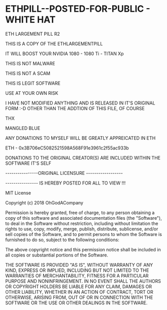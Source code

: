 # ETHPILL--POSTED-FOR-PUBLIC - WHITE HAT

ETH LARGEMENT PILL R2

THIS IS A COPY OF THE ETHLARGEMENTPILL

IT WILL BOOST YOUR NVIDIA 1080 - 1080 Ti - TITAN Xp

THIS IS NOT MALWARE

THIS IS NOT A SCAM

THIS IS LEGIT SOFTWARE

USE AT YOUR OWN RISK

I HAVE NOT MODIFIED ANYTHING AND IS RELEASED IN IT'S ORIGINAL FORM :-D
OTHER THAN THE ADDTION OF THIS FILE, OF COURSE


THX

MANGLED BLUE

ANY DONATIONS TO MYSELF WILL BE GREATLY APPREICATED IN ETH

ETH - 0x3B706eC5082521598A568F91e3961c2f55ac933b

DONATIONS TO THE ORIGINAL CREATOR(S) ARE INCLUDED WITHIN THE SOFTWARE IT'S SELF


----------------ORIGINAL LICENSURE ------------------

---------------- IS HEREBY POSTED FOR ALL TO VIEW !!!


MIT License

Copyright (c) 2018 OhGodACompany

Permission is hereby granted, free of charge, to any person obtaining a copy
of this software and associated documentation files (the "Software"), to deal
in the Software without restriction, including without limitation the rights
to use, copy, modify, merge, publish, distribute, sublicense, and/or sell
copies of the Software, and to permit persons to whom the Software is
furnished to do so, subject to the following conditions:

The above copyright notice and this permission notice shall be included in all
copies or substantial portions of the Software.

THE SOFTWARE IS PROVIDED "AS IS", WITHOUT WARRANTY OF ANY KIND, EXPRESS OR
IMPLIED, INCLUDING BUT NOT LIMITED TO THE WARRANTIES OF MERCHANTABILITY,
FITNESS FOR A PARTICULAR PURPOSE AND NONINFRINGEMENT. IN NO EVENT SHALL THE
AUTHORS OR COPYRIGHT HOLDERS BE LIABLE FOR ANY CLAIM, DAMAGES OR OTHER
LIABILITY, WHETHER IN AN ACTION OF CONTRACT, TORT OR OTHERWISE, ARISING FROM,
OUT OF OR IN CONNECTION WITH THE SOFTWARE OR THE USE OR OTHER DEALINGS IN THE
SOFTWARE.


